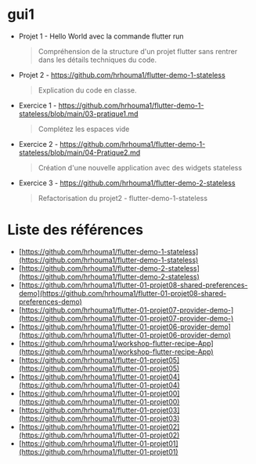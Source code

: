# gui1

- Projet 1 - Hello World avec la commande flutter run
  > Compréhension de la structure d'un projet flutter sans rentrer dans les détails techniques du code.
- Projet 2 - https://github.com/hrhouma1/flutter-demo-1-stateless
  > Explication du code en classe.
- Exercice 1 - https://github.com/hrhouma1/flutter-demo-1-stateless/blob/main/03-pratique1.md
  > Complétez les espaces vide
- Exercice 2 - https://github.com/hrhouma1/flutter-demo-1-stateless/blob/main/04-Pratique2.md
  > Création d'une nouvelle application avec des widgets stateless
- Exercice 3 - https://github.com/hrhouma1/flutter-demo-2-stateless
  > Refactorisation du projet2 - flutter-demo-1-stateless





# Liste des références 

* [https://github.com/hrhouma1/flutter-demo-1-stateless](https://github.com/hrhouma1/flutter-demo-1-stateless)
* [https://github.com/hrhouma1/flutter-demo-2-stateless](https://github.com/hrhouma1/flutter-demo-2-stateless)
* [https://github.com/hrhouma1/flutter-01-projet08-shared-preferences-demo](https://github.com/hrhouma1/flutter-01-projet08-shared-preferences-demo)
* [https://github.com/hrhouma1/flutter-01-projet07-provider-demo-](https://github.com/hrhouma1/flutter-01-projet07-provider-demo-)
* [https://github.com/hrhouma1/flutter-01-projet06-provider-demo](https://github.com/hrhouma1/flutter-01-projet06-provider-demo)
* [https://github.com/hrhouma1/workshop-flutter-recipe-App](https://github.com/hrhouma1/workshop-flutter-recipe-App)
* [https://github.com/hrhouma1/flutter-01-projet05](https://github.com/hrhouma1/flutter-01-projet05)
* [https://github.com/hrhouma1/flutter-01-projet04](https://github.com/hrhouma1/flutter-01-projet04)
* [https://github.com/hrhouma1/flutter-01-projet00](https://github.com/hrhouma1/flutter-01-projet00)
* [https://github.com/hrhouma1/flutter-01-projet03](https://github.com/hrhouma1/flutter-01-projet03)
* [https://github.com/hrhouma1/flutter-01-projet02](https://github.com/hrhouma1/flutter-01-projet02)
* [https://github.com/hrhouma1/flutter-01-projet01](https://github.com/hrhouma1/flutter-01-projet01)



